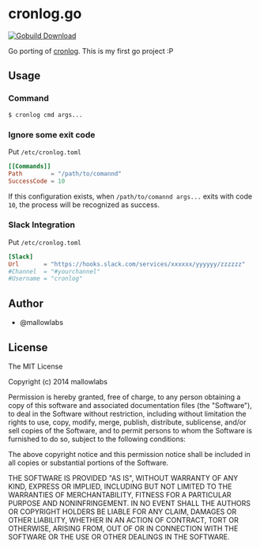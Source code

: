 # cronlog.go

[![Gobuild Download](https://dn-gorelease.qbox.me/gorelease-download-blue.svg)](http://gobuild.io/github.com/mallowlabs/cronlog)

Go porting of [cronlog](https://github.com/kazuho/kaztools/blob/master/cronlog).
This is my first go project :P

## Usage

### Command

```
$ cronlog cmd args...
```

### Ignore some exit code

Put `/etc/cronlog.toml`

```toml
[[Commands]]
Path        = "/path/to/comannd"
SuccessCode = 10
```

If this configuration exists, when `/path/to/comannd args...` exits with code `10`, the process will be recognized as success.

### Slack Integration

Put `/etc/cronlog.toml`

```toml
[Slack]
Url       = "https://hooks.slack.com/services/xxxxxx/yyyyyy/zzzzzz"
#Channel  = "#yourchannel"
#Username = "cronlog"
```

## Author
* @mallowlabs

## License
The MIT License

Copyright (c) 2014 mallowlabs

Permission is hereby granted, free of charge, to any person obtaining a copy
of this software and associated documentation files (the "Software"), to deal
in the Software without restriction, including without limitation the rights
to use, copy, modify, merge, publish, distribute, sublicense, and/or sell
copies of the Software, and to permit persons to whom the Software is
furnished to do so, subject to the following conditions:

The above copyright notice and this permission notice shall be included in
all copies or substantial portions of the Software.

THE SOFTWARE IS PROVIDED "AS IS", WITHOUT WARRANTY OF ANY KIND, EXPRESS OR
IMPLIED, INCLUDING BUT NOT LIMITED TO THE WARRANTIES OF MERCHANTABILITY,
FITNESS FOR A PARTICULAR PURPOSE AND NONINFRINGEMENT. IN NO EVENT SHALL THE
AUTHORS OR COPYRIGHT HOLDERS BE LIABLE FOR ANY CLAIM, DAMAGES OR OTHER
LIABILITY, WHETHER IN AN ACTION OF CONTRACT, TORT OR OTHERWISE, ARISING FROM,
OUT OF OR IN CONNECTION WITH THE SOFTWARE OR THE USE OR OTHER DEALINGS IN
THE SOFTWARE.

